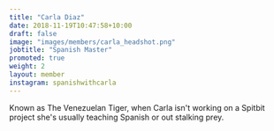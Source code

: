 ```yaml
---
title: "Carla Diaz"
date: 2018-11-19T10:47:58+10:00
draft: false
image: "images/members/carla_headshot.png"
jobtitle: "Spanish Master" 
promoted: true
weight: 2
layout: member
instagram: spanishwithcarla
---
```


Known as The Venezuelan Tiger, when Carla isn't working on a Spitbit project
she's usually teaching Spanish or out stalking prey. 
